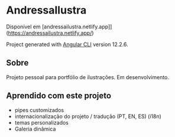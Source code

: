 # AndressaIlustra

Disponível em
[andressailustra.netlify.app]](https://andressailustra.netlify.app/)

Project generated with [Angular CLI](https://github.com/angular/angular-cli) version 12.2.6.


## Sobre
Projeto pessoal para portfólio de ilustrações.
Em desenvolvimento.


## Aprendido com este projeto
- pipes customizados
- internacionalização do projeto / tradução (PT, EN, ES) (i18n)
- temas personalizados
- Galeria dinâmica
